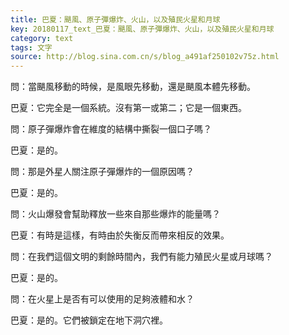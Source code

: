 ```yaml
---
title: 巴夏：颶風、原子彈爆炸、火山，以及殖民火星和月球
key: 20180117_text_巴夏：颶風、原子彈爆炸、火山，以及殖民火星和月球
category: text
tags: 文字
source: http://blog.sina.com.cn/s/blog_a491af250102v75z.html
---
```


問：當颶風移動的時候，是風眼先移動，還是颶風本體先移動。

巴夏：它完全是一個系統。沒有第一或第二；它是一個東西。

問：原子彈爆炸會在維度的結構中撕裂一個口子嗎？

巴夏：是的。

問：那是外星人關注原子彈爆炸的一個原因嗎？

巴夏：是的。

問：火山爆發會幫助釋放一些來自那些爆炸的能量嗎？

巴夏：有時是這樣，有時由於失衡反而帶來相反的效果。

問：在我們這個文明的剩餘時間內，我們有能力殖民火星或月球嗎？

巴夏：是的。

問：在火星上是否有可以使用的足夠液體和水？

巴夏：是的。它們被鎖定在地下洞穴裡。
